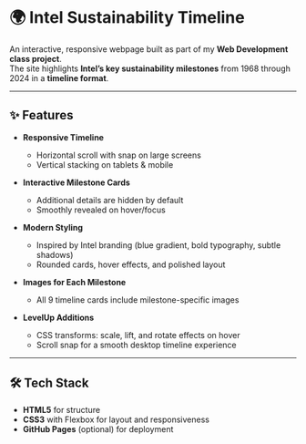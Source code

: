 # 🌍 Intel Sustainability Timeline

An interactive, responsive webpage built as part of my **Web Development class project**.  
The site highlights **Intel’s key sustainability milestones** from 1968 through 2024 in a **timeline format**.

---

## ✨ Features
- **Responsive Timeline**  
  - Horizontal scroll with snap on large screens  
  - Vertical stacking on tablets & mobile  

- **Interactive Milestone Cards**  
  - Additional details are hidden by default  
  - Smoothly revealed on hover/focus  

- **Modern Styling**  
  - Inspired by Intel branding (blue gradient, bold typography, subtle shadows)  
  - Rounded cards, hover effects, and polished layout  

- **Images for Each Milestone**  
  - All 9 timeline cards include milestone-specific images  

- **LevelUp Additions**  
  - CSS transforms: scale, lift, and rotate effects on hover  
  - Scroll snap for a smooth desktop timeline experience  

---

## 🛠️ Tech Stack
- **HTML5** for structure  
- **CSS3** with Flexbox for layout and responsiveness  
- **GitHub Pages** (optional) for deployment  
